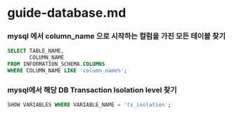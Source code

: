 # guide-database.md

### mysql 에서 column_name 으로 시작하는 컬럼을 가진 모든 테이블 찾기

```sql
SELECT TABLE_NAME,
       COLUMN_NAME
FROM INFORMATION_SCHEMA.COLUMNS
WHERE COLUMN_NAME LIKE 'column_name%';
```

### mysql에서 해당 DB Transaction Isolation level 찾기

```sql
SHOW VARIABLES WHERE VARIABLE_NAME = 'tx_isolation';
```
